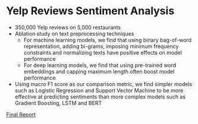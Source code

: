 Yelp Reviews Sentiment Analysis
==============================

- 350,000 Yelp reviews on 5,000 restaurants
- Ablation study on text preprocessing techniques
  - For machine learning models, we find that using binary bag-of-word representation, adding bi-grams, imposing minimum frequency constraints and normalizing texts have positive effects on model performance
  - For deep learning models, we find that using pre-trained word embeddings and capping maximum length often boost model performance
- Using macro F1 score as our comparison metric, we find simpler models such as Logistic Regression and Support Vector Machine to be more effective at predicting sentiments than more complex models such as Gradient Boosting, LSTM and BERT

[Final Report](reports/yelp-sentiment-analysis-final-report.pdf)
